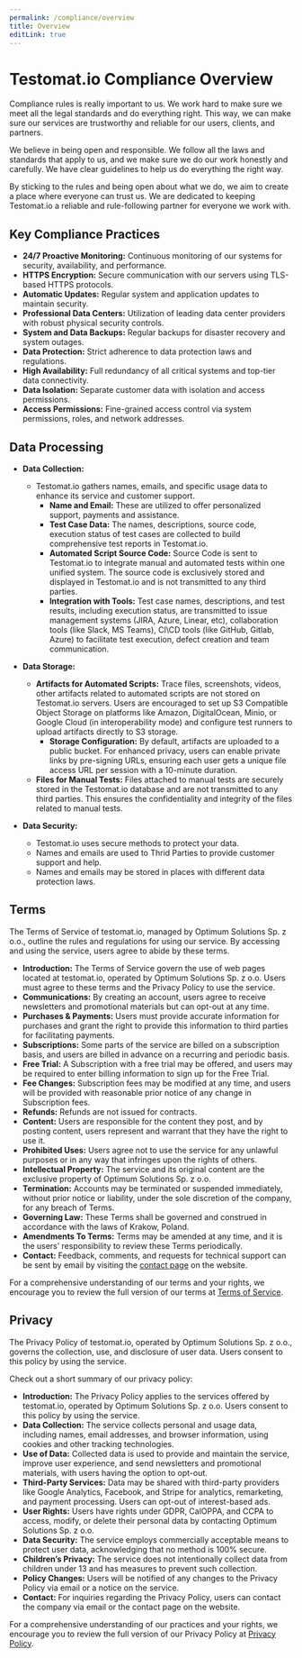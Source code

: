 ```yaml
---
permalink: /compliance/overview
title: Overview
editLink: true
---
```


# Testomat.io Compliance Overview

Compliance rules is really important to us. We work hard to make sure we meet all the legal standards and do everything right. This way, we can make sure our services are trustworthy and reliable for our users, clients, and partners.

We believe in being open and responsible. We follow all the laws and standards that apply to us, and we make sure we do our work honestly and carefully. We have clear guidelines to help us do everything the right way.

By sticking to the rules and being open about what we do, we aim to create a place where everyone can trust us. We are dedicated to keeping Testomat.io a reliable and rule-following partner for everyone we work with.

## Key Compliance Practices
   - **24/7 Proactive Monitoring:** Continuous monitoring of our systems for security, availability, and performance.
   - **HTTPS Encryption:** Secure communication with our servers using TLS-based HTTPS protocols.
   - **Automatic Updates:** Regular system and application updates to maintain security.
   - **Professional Data Centers:** Utilization of leading data center providers with robust physical security controls.
   - **System and Data Backups:** Regular backups for disaster recovery and system outages.
   - **Data Protection:** Strict adherence to data protection laws and regulations.
   - **High Availability:** Full redundancy of all critical systems and top-tier data connectivity.
   - **Data Isolation:** Separate customer data with  isolation and access permissions.
   - **Access Permissions:** Fine-grained access control via system permissions, roles, and network addresses.

## Data Processing

- **Data Collection:**
  - Testomat.io gathers names, emails, and specific usage data to enhance its service and customer support.
    - **Name and Email:** These are utilized to offer personalized support, payments and assistance.
    - **Test Case Data:** The names, descriptions, source code, execution status of test cases are collected to build comprehensive test reports in Testomat.io.
    - **Automated Script Source Code:** Source Code is sent to Testomat.io to integrate manual and automated tests within one unified system. The source code is exclusively stored and displayed in Testomat.io and is not transmitted to any third parties.
    - **Integration with Tools:** Test case names, descriptions, and test results, including execution status, are transmitted to issue management systems (JIRA, Azure, Linear, etc), collaboration tools (like Slack, MS Teams), CI\CD tools (like GitHub, Gitlab, Azure) to facilitate test execution, defect creation and team communication.

- **Data Storage:**
  - **Artifacts for Automated Scripts:** Trace files, screenshots, videos, other artifacts related to automated scripts are not stored on Testomat.io servers. Users are encouraged to set up S3 Compatible Object Storage on platforms like Amazon, DigitalOcean, Minio, or Google Cloud (in interoperability mode) and configure test runners to upload artifacts directly to S3 storage.
    - **Storage Configuration:** By default, artifacts are uploaded to a public bucket. For enhanced privacy, users can enable private links by pre-signing URLs, ensuring each user gets a unique file access URL per session with a 10-minute duration.
  - **Files for Manual Tests:** Files attached to manual tests are securely stored in the Testomat.io database and are not transmitted to any third parties. This ensures the confidentiality and integrity of the files related to manual tests.

- **Data Security:**
  - Testomat.io uses secure methods to protect your data.
  - Names and emails are used to Thrid Parties to provide customer support and help.
  - Names and emails may be stored in places with different data protection laws.

## Terms

The Terms of Service of testomat.io, managed by Optimum Solutions Sp. z o.o., outline the rules and regulations for using our service. By accessing and using the service, users agree to abide by these terms.

- **Introduction:** The Terms of Service govern the use of web pages located at testomat.io, operated by Optimum Solutions Sp. z o.o. Users must agree to these terms and the Privacy Policy to use the service.
- **Communications:** By creating an account, users agree to receive newsletters and promotional materials but can opt-out at any time.
- **Purchases & Payments:** Users must provide accurate information for purchases and grant the right to provide this information to third parties for facilitating payments.
- **Subscriptions:** Some parts of the service are billed on a subscription basis, and users are billed in advance on a recurring and periodic basis.
- **Free Trial:** A Subscription with a free trial may be offered, and users may be required to enter billing information to sign up for the Free Trial.
- **Fee Changes:** Subscription fees may be modified at any time, and users will be provided with reasonable prior notice of any change in Subscription fees.
- **Refunds:** Refunds are not issued for contracts.
- **Content:** Users are responsible for the content they post, and by posting content, users represent and warrant that they have the right to use it.
- **Prohibited Uses:** Users agree not to use the service for any unlawful purposes or in any way that infringes upon the rights of others.
- **Intellectual Property:** The service and its original content are the exclusive property of Optimum Solutions Sp. z o.o.
- **Termination:** Accounts may be terminated or suspended immediately, without prior notice or liability, under the sole discretion of the company, for any breach of Terms.
- **Governing Law:** These Terms shall be governed and construed in accordance with the laws of Krakow, Poland.
- **Amendments To Terms:** Terms may be amended at any time, and it is the users’ responsibility to review these Terms periodically.
- **Contact:** Feedback, comments, and requests for technical support can be sent by email by visiting the [contact page](/contact-us/contact-us) on the website.

For a comprehensive understanding of our terms and your rights, we encourage you to review the full version of our terms at [Terms of Service](https://testomat.io/terms). 


## Privacy

The Privacy Policy of testomat.io, operated by Optimum Solutions Sp. z o.o., governs the collection, use, and disclosure of user data. Users consent to this policy by using the service. 

Check out a short summary of our privacy policy:
- **Introduction:** The Privacy Policy applies to the services offered by testomat.io, operated by Optimum Solutions Sp. z o.o. Users consent to this policy by using the service.
- **Data Collection:** The service collects personal and usage data, including names, email addresses, and browser information, using cookies and other tracking technologies.
- **Use of Data:** Collected data is used to provide and maintain the service, improve user experience, and send newsletters and promotional materials, with users having the option to opt-out.
- **Third-Party Services:** Data may be shared with third-party providers like Google Analytics, Facebook, and Stripe for analytics, remarketing, and payment processing. Users can opt-out of interest-based ads.
- **User Rights:** Users have rights under GDPR, CalOPPA, and CCPA to access, modify, or delete their personal data by contacting Optimum Solutions Sp. z o.o.
- **Data Security:** The service employs commercially acceptable means to protect user data, acknowledging that no method is 100% secure.
- **Children’s Privacy:** The service does not intentionally collect data from children under 13 and has measures to prevent such collection.
- **Policy Changes:** Users will be notified of any changes to the Privacy Policy via email or a notice on the service.
- **Contact:** For inquiries regarding the Privacy Policy, users can contact the company via email or the contact page on the website.

For a comprehensive understanding of our practices and your rights, we encourage you to review the full version of our Privacy Policy at [Privacy Policy](https://testomat.io/privacy). 
